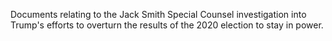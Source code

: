 Documents relating to the Jack Smith Special Counsel investigation into Trump's efforts to overturn the results of the 2020 election to stay in power.
